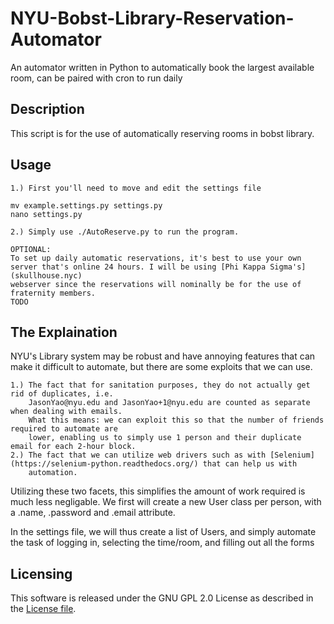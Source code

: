 # NYU-Bobst-Library-Reservation-Automator
An automator written in Python to automatically book the largest available room, can be paired with cron to run daily

## Description
This script is for the use of automatically reserving rooms in bobst library.

## Usage

    1.) First you'll need to move and edit the settings file
```
mv example.settings.py settings.py
nano settings.py
```
    2.) Simply use ./AutoReserve.py to run the program.

    OPTIONAL:
    To set up daily automatic reservations, it's best to use your own server that's online 24 hours. I will be using [Phi Kappa Sigma's](skullhouse.nyc)
    webserver since the reservations will nominally be for the use of fraternity members.
    TODO


## The Explaination
NYU's Library system may be robust and have annoying features that can make it difficult to automate,
but there are some exploits that we can use.

    1.) The fact that for sanitation purposes, they do not actually get rid of duplicates, i.e.
        JasonYao@nyu.edu and JasonYao+1@nyu.edu are counted as separate when dealing with emails.
        What this means: we can exploit this so that the number of friends required to automate are
        lower, enabling us to simply use 1 person and their duplicate email for each 2-hour block.
    2.) The fact that we can utilize web drivers such as with [Selenium](https://selenium-python.readthedocs.org/) that can help us with
        automation.

Utilizing these two facets, this simplifies the amount of work required is much less negligable. We first will create a new User class per person,
with a .name, .password and .email attribute.

In the settings file, we will thus create a list of Users, and simply automate the task of logging in, selecting the time/room, and filling out all the forms

## Licensing
This software is released under the GNU GPL 2.0 License as described in the [License file](LICENSE).
